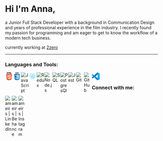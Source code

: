 

# Hi I'm Anna,

a Junior Full Stack Developer with a background in Communication Design and years of professional experience in the film industry. I recently found my passion for programming and am eager to get to know the workflow of a modern tech business.

currently working at [2zero][2zero]

---

### Languages and Tools:

[<img align="left" alt="HTML5" width="26px" src="https://raw.githubusercontent.com/github/explore/80688e429a7d4ef2fca1e82350fe8e3517d3494d/topics/html/html.png" />][html]
[<img align="left" alt="CSS3" width="26px" src="https://raw.githubusercontent.com/github/explore/80688e429a7d4ef2fca1e82350fe8e3517d3494d/topics/css/css.png" />][css]
[<img align="left" alt="JavaScript" width="26px" src="https://img.icons8.com/color/48/000000/javascript--v1.png" />][javascript]
[<img align="left" alt="React" width="26px" src="https://raw.githubusercontent.com/github/explore/80688e429a7d4ef2fca1e82350fe8e3517d3494d/topics/react/react.png" />][react]
[<img align="left" alt="Redux" width="26px" src="https://img.icons8.com/color/48/000000/redux.png" />][redux]
[<img align="left" alt="Node.js" width="26px" src="https://img.icons8.com/fluency/48/000000/node-js.png" />][node]
[<img align="left" alt="SQL" width="26px" src="https://img.icons8.com/color/48/000000/sql.png" />][sql]
[<img align="left" alt="PostgresQl" width="26px" src="https://img.icons8.com/color/48/000000/postgreesql.png" />][postgres]
[<img align="left" alt="Jest" width="26px" src="https://img.icons8.com/external-tal-revivo-shadow-tal-revivo/24/000000/external-jest-can-collect-code-coverage-information-from-entire-projects-logo-shadow-tal-revivo.png" />][jest]
[<img align="left" alt="Git" width="26px" src="https://img.icons8.com/color/48/000000/git.png" />][git]
[<img align="left" alt="GitHub" width="26px" src="https://img.icons8.com/color-glass/48/000000/github.png" />][github]
[<img align="left" alt="Visual Studio Code" width="26px" src="https://raw.githubusercontent.com/github/explore/80688e429a7d4ef2fca1e82350fe8e3517d3494d/topics/visual-studio-code/visual-studio-code.png" />][vscode]

<br />

### Connect with me:

[<img align="left" alt="ameirs | LinkedIn" width="22px" src="https://img.icons8.com/color/48/000000/linkedin.png" />][linkedin]
[<img align="left" alt="ameirs | Behance" width="22px" src="https://img.icons8.com/fluency/48/000000/behance.png" />][behance]
[<img align="left" alt="ameirs | Instagram" width="22px" src="https://img.icons8.com/fluency/48/000000/instagram-new.png" />][instagram]

[salih]: http://artandist.com/project/2793/
[kop]: https://kop-berlin.de/
[2zero]: https://www.2zero.earth/

[instagram]: https://www.instagram.com/soco.graphics/?utm_medium=copy_link
[linkedin]: https://www.linkedin.com/in/anna-me%C3%AFra-greunig-864775222/
[behance]: https://www.behance.net/annameragreunig

[html]: https://html5.org/
[node]: https://nodejs.org/en/
[css]: https://www.w3.org/Style/CSS/Overview.en.html
[javascript]: https://www.javascript.com/
[react]: https://reactjs.org/
[redux]: https://redux.js.org/
[sql]: https://www.w3schools.com/sql/sql_intro.asp
[postgres]: https://www.postgresql.org/
[git]: https://git-scm.com/
[github]: https://github.com/
[vscode]: https://code.visualstudio.com/
[jest]: https://jestjs.io/

